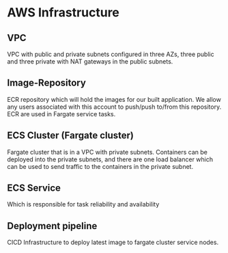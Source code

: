 # AWS Infrastructure 

## VPC
VPC with public and private subnets configured in three AZs,
three public and three private with NAT gateways in the public subnets.

## Image-Repository 
ECR repository which will hold the images for our
built application. We allow any users associated with this account to push/push to/from this repository. ECR are used in Fargate service tasks.

## ECS Cluster (Fargate cluster)
Fargate cluster that is in a VPC with private subnets. Containers can be deployed into the private subnets, and there are one load balancer which can be used to send traffic to the containers in the private subnet.

## ECS Service 
Which is responsible for task reliability and availability 

## Deployment pipeline
CICD Infrastructure to deploy latest image to fargate cluster service nodes. 


